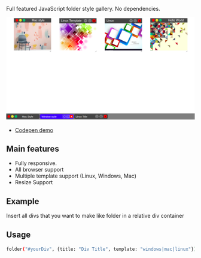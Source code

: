 Full featured JavaScript folder style gallery. No dependencies.

![lightgallery](https://raw.githubusercontent.com/blerim-r/folder/master/Folder.png)

* [Codepen demo](https://codepen.io/brexhmati/full/XORyjm)


## Main features

* Fully responsive.
* All browser support
* Multiple template support (Linux, Windows, Mac)
* Resize Support

## Example

Insert all divs that you want to make like folder in a relative div container

## Usage
```sh
folder("#yourDiv", {title: "Div Title", template: "windows|mac|linux"});
```
